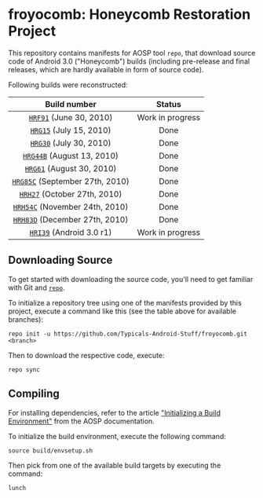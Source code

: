 froyocomb: Honeycomb Restoration Project 
===========

This repository contains manifests for AOSP tool `repo`, that download source code of Android 3.0 ("Honeycomb") builds (including pre-release and final releases, which are hardly available in form of source code). 

Following builds were reconstructed:

| Build number                             | Status           |
| :---:                                    |   :---:          |
| [`HRF91`] (June 30, 2010)                | Work in progress |
| [`HRG15`] (July 15, 2010)                | Done             |
| [`HRG30`] (July 30, 2010)                | Done             |
| [`HRG44B`] (August 13, 2010)             | Done             |
| [`HRG61`] (August 30, 2010)              | Done             |
| [`HRG85C`] (September 27th, 2010)        | Done             |
| [`HRH27`] (October 27th, 2010)           | Done             |
| [`HRH54C`] (November 24th, 2010)         | Done             |
| [`HRH83D`] (December 27th, 2010)         | Done             |
| [`HRI39`] (Android 3.0 r1)               | Work in progress |

[`HRF91`]:  https://github.com/Typicals-Android-Stuff/froyocomb/tree/HRF91
[`HRG15`]:  https://github.com/Typicals-Android-Stuff/froyocomb/tree/HRG15
[`HRG30`]:  https://github.com/Typicals-Android-Stuff/froyocomb/tree/HRG30
[`HRG44B`]: https://github.com/Typicals-Android-Stuff/froyocomb/tree/HRG44B
[`HRG61`]:  https://github.com/Typicals-Android-Stuff/froyocomb/tree/HRG61
[`HRG85C`]: https://github.com/Typicals-Android-Stuff/froyocomb/tree/HRG85C
[`HRH27`]:  https://github.com/Typicals-Android-Stuff/froyocomb/tree/HRH27
[`HRH54C`]: https://github.com/Typicals-Android-Stuff/froyocomb/tree/HRH54C
[`HRH83D`]: https://github.com/Typicals-Android-Stuff/froyocomb/tree/HRH83D
[`HRI39`]:  https://github.com/Typicals-Android-Stuff/froyocomb/tree/android-3.0_r1

Downloading Source
------------------

To get started with downloading the source code, you'll need to get familiar with Git and [`repo`](https://source.android.com/docs/setup/reference/repo).

To initialize a repository tree using one of the manifests provided by this project, execute a command like this (see the table above for available branches):

    repo init -u https://github.com/Typicals-Android-Stuff/froyocomb.git <branch>

Then to download the respective code, execute:

    repo sync

Compiling
---------

For installing dependencies, refer to the article ["Initializing a Build Environment"](https://web.archive.org/web/20140208084633/http://source.android.com/source/initializing.html) from the AOSP documentation.

To initialize the build environment, execute the following command:

    source build/envsetup.sh

Then pick from one of the available build targets by executing the command:

    lunch

	
	
